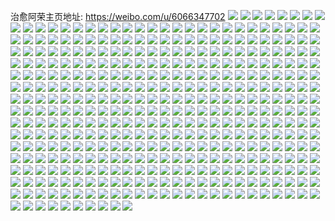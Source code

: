 治愈阿荣主页地址: https://weibo.com/u/6066347702 
![](https://wx4.sinaimg.cn/mw2000/006CxM9Mly1h8wf73myvhj30u0140tjn.jpg) 
![](https://wx4.sinaimg.cn/mw2000/006CxM9Mly1h8wf74241wj30u0140k29.jpg) 
![](https://wx4.sinaimg.cn/mw2000/006CxM9Mly1h8wf74f5osj30u01407ev.jpg) 
![](https://wx4.sinaimg.cn/mw2000/006CxM9Mly1h8wf738r8jj31400u0wpq.jpg) 
![](https://wx4.sinaimg.cn/mw2000/006CxM9Mly1h8wf75py64j30u0140jwx.jpg) 
![](https://wx4.sinaimg.cn/mw2000/006CxM9Mly1h8wf96js4qj30u0140wpq.jpg) 
![](https://wx4.sinaimg.cn/mw2000/006CxM9Mly1h8wf974izij30u01ba1bc.jpg) 
![](https://wx4.sinaimg.cn/mw2000/006CxM9Mly1h8wf95tm64j30qf144tj6.jpg) 
![](https://wx4.sinaimg.cn/mw2000/006CxM9Mly1h8v3b2lhqzj30u00u0aew.jpg) 
![](https://wx4.sinaimg.cn/mw2000/006CxM9Mly1h8v3b2vx4hj30u0190tev.jpg) 
![](https://wx4.sinaimg.cn/mw2000/006CxM9Mly1h8v3b2bwo4j31400u0ahm.jpg) 
![](https://wx4.sinaimg.cn/mw2000/006CxM9Mly1h7dtsku7spj30m41407mc.jpg) 
![](https://wx4.sinaimg.cn/mw2000/006CxM9Mly1h7dtsk2m4hj30oi0ys4kq.jpg) 
![](https://wx4.sinaimg.cn/mw2000/006CxM9Mly1h32vq2en4ej30u013gdpg.jpg) 
![](https://wx4.sinaimg.cn/mw2000/006CxM9Mly1h32vq2p9aqj30nm0sgwjm.jpg) 
![](https://wx4.sinaimg.cn/mw2000/006CxM9Mly1h14o8zgvxrj30vl0u0nbn.jpg) 
![](https://wx4.sinaimg.cn/mw2000/006CxM9Mly1h14o9ooycvj31r01t61bt.jpg) 
![](https://wx4.sinaimg.cn/mw2000/006CxM9Mly1h14o9bqafyj30u00wltnt.jpg) 
![](https://wx4.sinaimg.cn/mw2000/006CxM9Mly1h14obkfsedj31i22dshdt.jpg) 
![](https://wx4.sinaimg.cn/mw2000/006CxM9Mly1h14o9spuuwj30u00z9184.jpg) 
![](https://wx4.sinaimg.cn/mw2000/006CxM9Mly1h14o9tqkqnj30u0140qdm.jpg) 
![](https://wx4.sinaimg.cn/mw2000/006CxM9Mly1h14obv44b4j30u0140178.jpg) 
![](https://wx4.sinaimg.cn/mw2000/006CxM9Mly1gzb43dnwxfj30u0140gow.jpg) 
![](https://wx4.sinaimg.cn/mw2000/006CxM9Mly1gzb43e36a6j30u0140wgo.jpg) 
![](https://wx4.sinaimg.cn/mw2000/006CxM9Mly1gy63epgpgdj30u010b7al.jpg) 
![](https://wx4.sinaimg.cn/mw2000/006CxM9Mly1gxrmf7oll5j31fk1unwyr.jpg) 
![](https://wx4.sinaimg.cn/mw2000/006CxM9Mly1gwzt6gx4r0j31400u0do2.jpg) 
![](https://wx4.sinaimg.cn/mw2000/006CxM9Mly1gwzt6hymncj30u0140483.jpg) 
![](https://wx4.sinaimg.cn/mw2000/006CxM9Mly1gwzt6hnay2j31400u0qa9.jpg) 
![](https://wx4.sinaimg.cn/mw2000/006CxM9Mly1gwzt6icc9kj30u00x4k3p.jpg) 
![](https://wx4.sinaimg.cn/mw2000/006CxM9Mly1gwzt6gkpbsj30u017sqcw.jpg) 
![](https://wx4.sinaimg.cn/mw2000/006CxM9Mly1gwzt6itb3zj31400u0ajs.jpg) 
![](https://wx4.sinaimg.cn/mw2000/006CxM9Mly1gwzt6jcjxvj31400u04aj.jpg) 
![](https://wx4.sinaimg.cn/mw2000/006CxM9Mly1gwzt6fd8bfj31400u0143.jpg) 
![](https://wx4.sinaimg.cn/mw2000/006CxM9Mly1gwzt6ju8k4j30u01407gk.jpg) 
![](https://wx4.sinaimg.cn/mw2000/006CxM9Mly1gwqmf47146j30mi0u0dl7.jpg) 
![](https://wx4.sinaimg.cn/mw2000/006CxM9Mly1gwewayxqjhj30rp140gu1.jpg) 
![](https://wx4.sinaimg.cn/mw2000/006CxM9Mly1gwewb04669j30ru140do6.jpg) 
![](https://wx4.sinaimg.cn/mw2000/006CxM9Mly1gwewb1389ij30si140do6.jpg) 
![](https://wx4.sinaimg.cn/mw2000/006CxM9Mly1gwewb1uwckj30u0140n67.jpg) 
![](https://wx4.sinaimg.cn/mw2000/006CxM9Mly1gwewb2p7b2j30u0140dos.jpg) 
![](https://wx4.sinaimg.cn/mw2000/006CxM9Mly1gwewb3h98oj30rq140qcb.jpg) 
![](https://wx4.sinaimg.cn/mw2000/006CxM9Mly1gwewb4ab6tj30s8140wmv.jpg) 
![](https://wx4.sinaimg.cn/mw2000/006CxM9Mly1gwewb4yx2oj30u0140tho.jpg) 
![](https://wx4.sinaimg.cn/mw2000/006CxM9Mly1gweway3aunj30u014011y.jpg) 
![](https://wx4.sinaimg.cn/mw2000/006CxM9Mly1gwewb5zeooj30u01407d3.jpg) 
![](https://wx4.sinaimg.cn/mw2000/006CxM9Mly1gwewb7751xj30s8140qb1.jpg) 
![](https://wx4.sinaimg.cn/mw2000/006CxM9Mly1gwewb9g53wj30u01404ac.jpg) 
![](https://wx4.sinaimg.cn/mw2000/006CxM9Mly1gwewbaj4ryj30u0140477.jpg) 
![](https://wx4.sinaimg.cn/mw2000/006CxM9Mly1guo4jt68cvj62c0340qv502.jpg) 
![](https://wx4.sinaimg.cn/mw2000/006CxM9Mly1guo4jqaj71j62c0340hc302.jpg) 
![](https://wx4.sinaimg.cn/mw2000/006CxM9Mly1guo4jwcq0pj62c03401ky02.jpg) 
![](https://wx4.sinaimg.cn/mw2000/006CxM9Mly1guo4k02h1dj63402c04qr02.jpg) 
![](https://wx4.sinaimg.cn/mw2000/006CxM9Mly1guo4k7bep2j63402c0b2a02.jpg) 
![](https://wx4.sinaimg.cn/mw2000/006CxM9Mly1guo4k40ivzj63402c0x6q02.jpg) 
![](https://wx4.sinaimg.cn/mw2000/006CxM9Mly1guo4kahz7aj63402c04qq02.jpg) 
![](https://wx4.sinaimg.cn/mw2000/006CxM9Mly1guo4keg4euj62c0340npe02.jpg) 
![](https://wx4.sinaimg.cn/mw2000/006CxM9Mly1guo4kfmxb8j63402c07wh02.jpg) 
![](https://wx4.sinaimg.cn/mw2000/006CxM9Mly1guo4ki5r0kj63402c01ky02.jpg) 
![](https://wx4.sinaimg.cn/mw2000/006CxM9Mly1guo4kl2vi5j63402c0b2a02.jpg) 
![](https://wx4.sinaimg.cn/mw2000/006CxM9Mly1guo4knr9vyj63402c0x6p02.jpg) 
![](https://wx4.sinaimg.cn/mw2000/006CxM9Mly1guo4kqspvhj63402c07wi02.jpg) 
![](https://wx4.sinaimg.cn/mw2000/006CxM9Mly1guo4jooxlaj63402c04qq02.jpg) 
![](https://wx4.sinaimg.cn/mw2000/006CxM9Mly1guo4ktf152j63402c07wi02.jpg) 
![](https://wx4.sinaimg.cn/mw2000/006CxM9Mly1gtm3wclvxfj62jo2c0u0x02.jpg) 
![](https://wx4.sinaimg.cn/mw2000/006CxM9Mly1gtm3wewf7hj62cq2c0kjl02.jpg) 
![](https://wx4.sinaimg.cn/mw2000/006CxM9Mly1gtm3wh6a08j62gf2c0kjl02.jpg) 
![](https://wx4.sinaimg.cn/mw2000/006CxM9Mly1gt814b026mj30n01dsdjq.jpg) 
![](https://wx4.sinaimg.cn/mw2000/006CxM9Mly1gshe8pe395j30jx1dsx36.jpg) 
![](https://wx4.sinaimg.cn/mw2000/006CxM9Mly1grjd0n2xiaj30u0140qbl.jpg) 
![](https://wx4.sinaimg.cn/mw2000/006CxM9Mly1gqsfdx5bifj30u012sgsx.jpg) 
![](https://wx4.sinaimg.cn/mw2000/006CxM9Mly1gqdnpto914j31110m7td9.jpg) 
![](https://wx4.sinaimg.cn/mw2000/006CxM9Mly1gq10nruobjj30n012twm1.jpg) 
![](https://wx4.sinaimg.cn/mw2000/006CxM9Mly1gq10ns2hnej30n0117te3.jpg) 
![](https://wx4.sinaimg.cn/mw2000/006CxM9Mly1gpoau7hr48j31480m0jv9.jpg) 
![](https://wx4.sinaimg.cn/mw2000/006CxM9Mly1gpoau88c5vj31210mzn1f.jpg) 
![](https://wx4.sinaimg.cn/mw2000/006CxM9Mly1gpoau91ruvj31330mdq7e.jpg) 
![](https://wx4.sinaimg.cn/mw2000/006CxM9Mly1gojpjxjdd7j32c0340hdt.jpg) 
![](https://wx4.sinaimg.cn/mw2000/006CxM9Mly1gojpk16jc2j32c0340kjl.jpg) 
![](https://wx4.sinaimg.cn/mw2000/006CxM9Mly1gojpk92sbbj32c0340e81.jpg) 
![](https://wx4.sinaimg.cn/mw2000/006CxM9Mly1gojpkln0euj33402c0npd.jpg) 
![](https://wx4.sinaimg.cn/mw2000/006CxM9Mly1gojpjr289zj32c02b0hdt.jpg) 
![](https://wx4.sinaimg.cn/mw2000/006CxM9Mly1gojpkqhnimj33402c0x6p.jpg) 
![](https://wx4.sinaimg.cn/mw2000/006CxM9Mly1gojpk55pqkj33402c0hdt.jpg) 
![](https://wx4.sinaimg.cn/mw2000/006CxM9Mly1gojpkdfh5hj33402c0u0x.jpg) 
![](https://wx4.sinaimg.cn/mw2000/006CxM9Mly1gojpki0ozoj334021cqv5.jpg) 
![](https://wx4.sinaimg.cn/mw2000/006CxM9Mly1gnffaqr0buj31410u0tm3.jpg) 
![](https://wx4.sinaimg.cn/mw2000/006CxM9Mly1gnffaqxmh4j30u01424cb.jpg) 
![](https://wx4.sinaimg.cn/mw2000/006CxM9Mly1gnffar5gqxj30u0140n74.jpg) 
![](https://wx4.sinaimg.cn/mw2000/006CxM9Mly1gnffaqie55j31400u0nb6.jpg) 
![](https://wx4.sinaimg.cn/mw2000/006CxM9Mly1gnffarfbo1j30u0140qh0.jpg) 
![](https://wx4.sinaimg.cn/mw2000/006CxM9Mly1gnffarr5h9j30u01404c6.jpg) 
![](https://wx4.sinaimg.cn/mw2000/006CxM9Mly1gmterjfq58j32bm2bmnpd.jpg) 
![](https://wx4.sinaimg.cn/mw2000/006CxM9Mly1gmpypxsyhlj313u0tu1kx.jpg) 
![](https://wx4.sinaimg.cn/mw2000/006CxM9Mly1gmpypz80mfj311a0i20xp.jpg) 
![](https://wx4.sinaimg.cn/mw2000/006CxM9Mly1gmpyq2oii3j313u0tu1kx.jpg) 
![](https://wx4.sinaimg.cn/mw2000/006CxM9Mly1gmpyq3ygi7j311e0i20yc.jpg) 
![](https://wx4.sinaimg.cn/mw2000/006CxM9Mly1gmpyq4huq1j310l0i7tcy.jpg) 
![](https://wx4.sinaimg.cn/mw2000/006CxM9Mly1gmpypyj6zdj31010itjwp.jpg) 
![](https://wx4.sinaimg.cn/mw2000/006CxM9Mly1gmpyq54t2dj312d0iawj4.jpg) 
![](https://wx4.sinaimg.cn/mw2000/006CxM9Mly1gmpyq92hh5j313u0tuhdt.jpg) 
![](https://wx4.sinaimg.cn/mw2000/006CxM9Mly1gmpyq5zqgcj311e0jeaet.jpg) 
![](https://wx4.sinaimg.cn/mw2000/006CxM9Mly1gkwxvs0qkpj33gg56o4qq.jpg) 
![](https://wx4.sinaimg.cn/mw2000/006CxM9Mly1gkwxvwz8umj329l35su0z.jpg) 
![](https://wx4.sinaimg.cn/mw2000/006CxM9Mly1gkwxus1b59j323u35se84.jpg) 
![](https://wx4.sinaimg.cn/mw2000/006CxM9Mly1gkwxvyd5paj311x1kwqjo.jpg) 
![](https://wx4.sinaimg.cn/mw2000/006CxM9Mly1gkwxw0ey65j322o340e81.jpg) 
![](https://wx4.sinaimg.cn/mw2000/006CxM9Mly1gkwxvqqowsj311x1kwtn0.jpg) 
![](https://wx4.sinaimg.cn/mw2000/006CxM9Mly1gkwxw4ox1qj33gg56onpf.jpg) 
![](https://wx4.sinaimg.cn/mw2000/006CxM9Mly1gkwxw6ktzsj315i1lr1g7.jpg) 
![](https://wx4.sinaimg.cn/mw2000/006CxM9Mly1gkwxweiy0wj323u35se87.jpg) 
![](https://wx4.sinaimg.cn/mw2000/006CxM9Mly1gjttewejhpj32c03407wj.jpg) 
![](https://wx4.sinaimg.cn/mw2000/006CxM9Mly1gjttepxdc8j32c0340npf.jpg) 
![](https://wx4.sinaimg.cn/mw2000/006CxM9Mly1gjttej5pa0j32c0340npf.jpg) 
![](https://wx4.sinaimg.cn/mw2000/006CxM9Mly1gjtte5ffe7j32c03407wj.jpg) 
![](https://wx4.sinaimg.cn/mw2000/006CxM9Mly1gjttfjlem0j32c0340u0x.jpg) 
![](https://wx4.sinaimg.cn/mw2000/006CxM9Mly1gjtteccmgej32c03407wj.jpg) 
![](https://wx4.sinaimg.cn/mw2000/006CxM9Mly1gjttfexuipj33402c01kz.jpg) 
![](https://wx4.sinaimg.cn/mw2000/006CxM9Mly1gjttf9joblj33402c0u0y.jpg) 
![](https://wx4.sinaimg.cn/mw2000/006CxM9Mly1gjttf2vv78j32c0340npf.jpg) 
![](https://wx4.sinaimg.cn/mw2000/006CxM9Mly1gjlp51wr7lj31420n0795.jpg) 
![](https://wx4.sinaimg.cn/mw2000/006CxM9Mly1gjlp51hunaj314f0n042u.jpg) 
![](https://wx4.sinaimg.cn/mw2000/006CxM9Mly1gjlp4w0q33j313o0n0gqe.jpg) 
![](https://wx4.sinaimg.cn/mw2000/006CxM9Mly1gjlp4z1rklj314t0n044a.jpg) 
![](https://wx4.sinaimg.cn/mw2000/006CxM9Mly1gjlp4yhi8gj313f0n0wir.jpg) 
![](https://wx4.sinaimg.cn/mw2000/006CxM9Mly1gjlp50v8qlj314z0mz0yr.jpg) 
![](https://wx4.sinaimg.cn/mw2000/006CxM9Mly1gjhxatve1tj32c0340e86.jpg) 
![](https://wx4.sinaimg.cn/mw2000/006CxM9Mly1giqb8agcrjj32sg1otx6p.jpg) 
![](https://wx4.sinaimg.cn/mw2000/006CxM9Mly1gipxmaru3vj32c0340u0x.jpg) 
![](https://wx4.sinaimg.cn/mw2000/006CxM9Mly1gip7cdynp4j30n01dsawc.jpg) 
![](https://wx4.sinaimg.cn/mw2000/006CxM9Mly1gih0b4vdj1j32c0340e84.jpg) 
![](https://wx4.sinaimg.cn/mw2000/006CxM9Mly1gih0aq33hsj31kr12gtus.jpg) 
![](https://wx4.sinaimg.cn/mw2000/006CxM9Mly1gih0bxtcv9j331v2aeu0y.jpg) 
![](https://wx4.sinaimg.cn/mw2000/006CxM9Mly1gih0bt4sbzj33402c0gx9.jpg) 
![](https://wx4.sinaimg.cn/mw2000/006CxM9Mly1gih0d9acuoj32c03407wj.jpg) 
![](https://wx4.sinaimg.cn/mw2000/006CxM9Mly1gih0d1j6doj32c0340ajr.jpg) 
![](https://wx4.sinaimg.cn/mw2000/006CxM9Mly1gih0c6hed2j31sc2e2b29.jpg) 
![](https://wx4.sinaimg.cn/mw2000/006CxM9Mly1gih0d4o9dej31sc2dskjl.jpg) 
![](https://wx4.sinaimg.cn/mw2000/006CxM9Mly1gih0c4wo69j31sc2ds4qp.jpg) 
![](https://wx4.sinaimg.cn/mw2000/006CxM9Mly1giehtmh8jfj32c0340b2a.jpg) 
![](https://wx4.sinaimg.cn/mw2000/006CxM9Mly1gi34rcupanj31400u0kjl.jpg) 
![](https://wx4.sinaimg.cn/mw2000/006CxM9Mly1ghcroszysdj30n00yh7wb.jpg) 
![](https://wx4.sinaimg.cn/mw2000/006CxM9Mly1ghccao7t0uj31e01lnqli.jpg) 
![](https://wx4.sinaimg.cn/mw2000/006CxM9Mly1gh9clsrmvdj31sc2dsu17.jpg) 
![](https://wx4.sinaimg.cn/mw2000/006CxM9Mly1gh4prkwsfcj30u00ymkjl.jpg) 
![](https://wx4.sinaimg.cn/mw2000/006CxM9Mly1gh4psii953j30u0140x6p.jpg) 
![](https://wx4.sinaimg.cn/mw2000/006CxM9Mly1gh4psl3wavj30ty0wghdt.jpg) 
![](https://wx4.sinaimg.cn/mw2000/006CxM9Mly1gh4psoe6udj30u00z21ky.jpg) 
![](https://wx4.sinaimg.cn/mw2000/006CxM9Mly1gh4psrq1hrj30ty0uykjl.jpg) 
![](https://wx4.sinaimg.cn/mw2000/006CxM9Mly1gh4pstsnajj30ty0umnpd.jpg) 
![](https://wx4.sinaimg.cn/mw2000/006CxM9Mly1ggyygw7qb3j31sc2dsqv5.jpg) 
![](https://wx4.sinaimg.cn/mw2000/006CxM9Mly1ggub0bwat8j30u01401kx.jpg) 
![](https://wx4.sinaimg.cn/mw2000/006CxM9Mly1gglp20e1jaj31p22qo7oy.jpg) 
![](https://wx4.sinaimg.cn/mw2000/006CxM9Mly1ggie05u4xlj30pw0ykn2m.jpg) 
![](https://wx4.sinaimg.cn/mw2000/006CxM9Mly1gg8y5iy5bpj30k00zke57.jpg) 
![](https://wx4.sinaimg.cn/mw2000/006CxM9Mly1gg4wokk4zjj30jx0qm4bf.jpg) 
![](https://wx4.sinaimg.cn/mw2000/006CxM9Mly1gg4uh9emirj32n31zbu0y.jpg) 
![](https://wx4.sinaimg.cn/mw2000/006CxM9Mly1gfxwfijpocj32c0340u0y.jpg) 
![](https://wx4.sinaimg.cn/mw2000/006CxM9Mly1gfqndy247tj30mb0my0v2.jpg) 
![](https://wx4.sinaimg.cn/mw2000/006CxM9Mly1gfqndw1afmj30n00nxgo8.jpg) 
![](https://wx4.sinaimg.cn/mw2000/006CxM9Mly1gfqndx810hj30mq0s4juy.jpg) 
![](https://wx4.sinaimg.cn/mw2000/006CxM9Mly1gfm6kceaf0j33402c0b29.jpg) 
![](https://wx4.sinaimg.cn/mw2000/006CxM9Mly1gfc0uk6vb1j31qt2q0b2a.jpg) 
![](https://wx4.sinaimg.cn/mw2000/006CxM9Mly1gf9ml9btvej310a0u04qp.jpg) 
![](https://wx4.sinaimg.cn/mw2000/006CxM9Mly1geytk1949nj31sc1scqvb.jpg) 
![](https://wx4.sinaimg.cn/mw2000/006CxM9Mly1gevrp7vxpsj30ly131e81.jpg) 
![](https://wx4.sinaimg.cn/mw2000/006CxM9Mly1gepzw1jobcj30u0140npd.jpg) 
![](https://wx4.sinaimg.cn/mw2000/006CxM9Mly1gepzw0d0pnj30u0140kjl.jpg) 
![](https://wx4.sinaimg.cn/mw2000/006CxM9Mly1gepzw2wkazj30u0140npd.jpg) 
![](https://wx4.sinaimg.cn/mw2000/006CxM9Mly1gegozt7sjoj30xg0p2b29.jpg) 
![](https://wx4.sinaimg.cn/mw2000/006CxM9Mly1gduoceq5coj334026w4qt.jpg) 
![](https://wx4.sinaimg.cn/mw2000/006CxM9Mly1gdpl3t9qlcj30mi0u0ndn.jpg) 
![](https://wx4.sinaimg.cn/mw2000/006CxM9Mly1gdmoivrmb5j30mu0v4tcu.jpg) 
![](https://wx4.sinaimg.cn/mw2000/006CxM9Mly1gdfcb1r59cj30n00yiafl.jpg) 
![](https://wx4.sinaimg.cn/mw2000/006CxM9Mly1gdee01ob49j30u00u078d.jpg) 
![](https://wx4.sinaimg.cn/mw2000/006CxM9Mly1gdee0357utj30u00u0tck.jpg) 
![](https://wx4.sinaimg.cn/mw2000/006CxM9Mly1gdee02f9qoj30u00u0477.jpg) 
![](https://wx4.sinaimg.cn/mw2000/006CxM9Mly1gdd8cjjjqwj30mi0u0q70.jpg) 
![](https://wx4.sinaimg.cn/mw2000/006CxM9Mly1gd1ko3gi8pj30u012lq8x.jpg) 
![](https://wx4.sinaimg.cn/mw2000/006CxM9Mly1gd1ko32r4xj30u01400xk.jpg) 
![](https://wx4.sinaimg.cn/mw2000/006CxM9Mly1gd1ko3n13ij30u0140n11.jpg) 
![](https://wx4.sinaimg.cn/mw2000/006CxM9Mly1gd1ko4mhp8j30u0140tfh.jpg) 
![](https://wx4.sinaimg.cn/mw2000/006CxM9Mly1gd1ko47lc6j30u0112gr7.jpg) 
![](https://wx4.sinaimg.cn/mw2000/006CxM9Mly1gd1ko4f211j30u0140tf2.jpg) 
![](https://wx4.sinaimg.cn/mw2000/006CxM9Mly1gclo21ftaaj31400u04c6.jpg) 
![](https://wx4.sinaimg.cn/mw2000/006CxM9Mly1gclo21xnryj31400u04an.jpg) 
![](https://wx4.sinaimg.cn/mw2000/006CxM9Mly1gclo22ppvsj31400u04an.jpg) 
![](https://wx4.sinaimg.cn/mw2000/006CxM9Mly1gc7t1iug4jj30n00hmdif.jpg) 
![](https://wx4.sinaimg.cn/mw2000/006CxM9Mly1gc7t1j0o5rj30n00i1mzt.jpg) 
![](https://wx4.sinaimg.cn/mw2000/006CxM9Mly1gc7t1jm3cfj30mn0howh2.jpg) 
![](https://wx4.sinaimg.cn/mw2000/006CxM9Mly1gby47sb68ej30u00u0agn.jpg) 
![](https://wx4.sinaimg.cn/mw2000/006CxM9Mly1gby47qtrknj30u01407dz.jpg) 
![](https://wx4.sinaimg.cn/mw2000/006CxM9Mly1gby47rvze1j30u00u0q9y.jpg) 
![](https://wx4.sinaimg.cn/mw2000/006CxM9Mly1gby47r5xcnj30u0140gvx.jpg) 
![](https://wx4.sinaimg.cn/mw2000/006CxM9Mly1gby47rnbv1j31940u0wnf.jpg) 
![](https://wx4.sinaimg.cn/mw2000/006CxM9Mly1gby47rekqtj30xg0u07b6.jpg) 
![](https://wx4.sinaimg.cn/mw2000/006CxM9Mly1gbrfaqk9sdj30u0140anb.jpg) 
![](https://wx4.sinaimg.cn/mw2000/006CxM9Mly1gbrfarbe0zj30u0140dsj.jpg) 
![](https://wx4.sinaimg.cn/mw2000/006CxM9Mly1gbrfar343tj30u014014b.jpg) 
![](https://wx4.sinaimg.cn/mw2000/006CxM9Mly1gbrfarlniij30u0140tlt.jpg) 
![](https://wx4.sinaimg.cn/mw2000/006CxM9Mly1gbrfasb08wj30u01407go.jpg) 
![](https://wx4.sinaimg.cn/mw2000/006CxM9Mly1gbrfaqum3zj30u00u0qch.jpg) 
![](https://wx4.sinaimg.cn/mw2000/006CxM9Mly1gbrfasnlubj30u0140k3o.jpg) 
![](https://wx4.sinaimg.cn/mw2000/006CxM9Mly1gbrfat6nxvj30u0140qgi.jpg) 
![](https://wx4.sinaimg.cn/mw2000/006CxM9Mly1gbrfas20zlj30u0140nas.jpg) 
![](https://wx4.sinaimg.cn/mw2000/006CxM9Mly1gbnpfn2jnaj30u00u0tkm.jpg) 
![](https://wx4.sinaimg.cn/mw2000/006CxM9Mly1gbnpfmt0l9j30u00u0k1q.jpg) 
![](https://wx4.sinaimg.cn/mw2000/006CxM9Mly1gbnpfnksluj30u00u0qeb.jpg) 
![](https://wx4.sinaimg.cn/mw2000/006CxM9Mly1gbes5wq2euj30u0140117.jpg) 
![](https://wx4.sinaimg.cn/mw2000/006CxM9Mly1gbes5wj0msj31400rjqbg.jpg) 
![](https://wx4.sinaimg.cn/mw2000/006CxM9Mly1gbes5y9b11j30u00yn7ax.jpg) 
![](https://wx4.sinaimg.cn/mw2000/006CxM9Mly1gbes5wypekj31400u0kc0.jpg) 
![](https://wx4.sinaimg.cn/mw2000/006CxM9Mly1gbes5xgy4bj31400u0h7a.jpg) 
![](https://wx4.sinaimg.cn/mw2000/006CxM9Mly1gbes5xwjvdj31400u0qoj.jpg) 
![](https://wx4.sinaimg.cn/mw2000/006CxM9Mly1gbdklcsgavj30mz0sin2r.jpg) 
![](https://wx4.sinaimg.cn/mw2000/006CxM9Mly1gbdklbzd58j31400u0ahg.jpg) 
![](https://wx4.sinaimg.cn/mw2000/006CxM9Mly1gbdkle7b1wj30mv0ujtfk.jpg) 
![](https://wx4.sinaimg.cn/mw2000/006CxM9Mly1gb91sw3x3tj30u0140npd.jpg) 
![](https://wx4.sinaimg.cn/mw2000/006CxM9Mly1gb91swo67tj30n00ud1kx.jpg) 
![](https://wx4.sinaimg.cn/mw2000/006CxM9Mly1gb91svfe1aj30u0140u0x.jpg) 
![](https://wx4.sinaimg.cn/mw2000/006CxM9Mly1gb152i8kuwj30us0u049u.jpg) 
![](https://wx4.sinaimg.cn/mw2000/006CxM9Mly1gb152il73qj30n00h0wgi.jpg) 
![](https://wx4.sinaimg.cn/mw2000/006CxM9Mly1gb152ixg9bj30um0u0k2g.jpg) 
![](https://wx4.sinaimg.cn/mw2000/006CxM9Mly1gb14astqo0j30u00fwdjh.jpg) 
![](https://wx4.sinaimg.cn/mw2000/006CxM9Mly1gaz9porgsej30u00u0n2u.jpg) 
![](https://wx4.sinaimg.cn/mw2000/006CxM9Mly1gaz9ps1gitj30u00u0grd.jpg) 
![](https://wx4.sinaimg.cn/mw2000/006CxM9Mly1gaz9pv6mtvj30u00u0jx5.jpg) 
![](https://wx4.sinaimg.cn/mw2000/006CxM9Mly1gaypmjfjyij31400u0dmr.jpg) 
![](https://wx4.sinaimg.cn/mw2000/006CxM9Mly1gaypn3zx83j31400u04b0.jpg) 
![](https://wx4.sinaimg.cn/mw2000/006CxM9Mly1gaypmjxlkvj30n00uotcl.jpg) 
![](https://wx4.sinaimg.cn/mw2000/006CxM9Mly1gadyzi0gpdj31400u0anv.jpg) 
![](https://wx4.sinaimg.cn/mw2000/006CxM9Mly1g9xohcf6kuj31400u0h0q.jpg) 
![](https://wx4.sinaimg.cn/mw2000/006CxM9Mly1g9xohf3bw3j315o0u04f2.jpg) 
![](https://wx4.sinaimg.cn/mw2000/006CxM9Mly1g9xohbpjf3j31400u0k46.jpg) 
![](https://wx4.sinaimg.cn/mw2000/006CxM9Mly1g9xohdjxuxj31400u07ok.jpg) 
![](https://wx4.sinaimg.cn/mw2000/006CxM9Mly1g9xohfl6rkj31400u0dpq.jpg) 
![](https://wx4.sinaimg.cn/mw2000/006CxM9Mly1g9xohebfk2j31400u0h3w.jpg) 
![](https://wx4.sinaimg.cn/mw2000/006CxM9Mly1g9w5xrevrij31400u0496.jpg) 
![](https://wx4.sinaimg.cn/mw2000/006CxM9Mly1g9w5xsawe0j31400u0491.jpg) 
![](https://wx4.sinaimg.cn/mw2000/006CxM9Mly1g9w5xt7rxxj31400u0akm.jpg) 
![](https://wx4.sinaimg.cn/mw2000/006CxM9Mly1g9w5xpm77yj31400u048t.jpg) 
![](https://wx4.sinaimg.cn/mw2000/006CxM9Mly1g9w5xqkyk3j31400u0wrb.jpg) 
![](https://wx4.sinaimg.cn/mw2000/006CxM9Mly1g9w5xuc9edj31400u0n7w.jpg) 
![](https://wx4.sinaimg.cn/mw2000/006CxM9Mly1g9pnfr4fczj31400u0dr8.jpg) 
![](https://wx4.sinaimg.cn/mw2000/006CxM9Mly1g9pnfrnm5mj31400u0doo.jpg) 
![](https://wx4.sinaimg.cn/mw2000/006CxM9Mly1g9pnfsicngj31400u0qc7.jpg) 
![](https://wx4.sinaimg.cn/mw2000/006CxM9Mly1g9pnfsw0ztj30n00upgpv.jpg) 
![](https://wx4.sinaimg.cn/mw2000/006CxM9Mly1g9pnftq3fej30u013z4g0.jpg) 
![](https://wx4.sinaimg.cn/mw2000/006CxM9Mly1g9pnfqhp42j30ma0uhtda.jpg) 
![](https://wx4.sinaimg.cn/mw2000/006CxM9Mly1g9oglhkaeoj315f0u0ne7.jpg) 
![](https://wx4.sinaimg.cn/mw2000/006CxM9Mly1g9oglizrxuj30mo0f3q5q.jpg) 
![](https://wx4.sinaimg.cn/mw2000/006CxM9Mly1g9oglijmxqj31400u04be.jpg) 
![](https://wx4.sinaimg.cn/mw2000/006CxM9Mly1g9kk8s9fguj31400u0juf.jpg) 
![](https://wx4.sinaimg.cn/mw2000/006CxM9Mly1g9kkalyte8j30u014042g.jpg) 
![](https://wx4.sinaimg.cn/mw2000/006CxM9Mly1g9kctz6mm1j30tz0mfgo6.jpg) 
![](https://wx4.sinaimg.cn/mw2000/006CxM9Mly1g9i1xjpvgij31400u07cr.jpg) 
![](https://wx4.sinaimg.cn/mw2000/006CxM9Mly1g9i1xl5ha9j30u0140n4r.jpg) 
![](https://wx4.sinaimg.cn/mw2000/006CxM9Mly1g9i1xk9je2j31400u0q8s.jpg) 
![](https://wx4.sinaimg.cn/mw2000/006CxM9Mly1g95sj4ngcuj31400u0juf.jpg) 
![](https://wx4.sinaimg.cn/mw2000/006CxM9Mly1g95sj56h6qj31400u0dos.jpg) 
![](https://wx4.sinaimg.cn/mw2000/006CxM9Mly1g8auzlatlmj30n00sbdjw.jpg) 
![](https://wx4.sinaimg.cn/mw2000/006CxM9Mly1g7r5wg7lwcj30s011lwq6.jpg) 
![](https://wx4.sinaimg.cn/mw2000/006CxM9Mly1g7r5wdabrnj30rd1047gf.jpg) 
![](https://wx4.sinaimg.cn/mw2000/006CxM9Mly1g7r5weovwdj30sm11l4d8.jpg) 
![](https://wx4.sinaimg.cn/mw2000/006CxM9Mly1g7r5wfo81oj30sj10xqde.jpg) 
![](https://wx4.sinaimg.cn/mw2000/006CxM9Mly1g7r5wdq876j30rn10ktm9.jpg) 
![](https://wx4.sinaimg.cn/mw2000/006CxM9Mly1g7r5wfdoofj30r811g7kt.jpg) 
![](https://wx4.sinaimg.cn/mw2000/006CxM9Mly1g7pm7miwe1j30m60ge3zi.jpg) 
![](https://wx4.sinaimg.cn/mw2000/006CxM9Mly1g7pm7rnqn6j30n00rq40o.jpg) 
![](https://wx4.sinaimg.cn/mw2000/006CxM9Mly1g7pm7o9o5jj30m30gtabl.jpg) 
![](https://wx4.sinaimg.cn/mw2000/006CxM9Mly1g7pm7p7um6j30ml0h1abe.jpg) 
![](https://wx4.sinaimg.cn/mw2000/006CxM9Mly1g7pm7t78jxj30ml0hadh5.jpg) 
![](https://wx4.sinaimg.cn/mw2000/006CxM9Mly1g7pm7qjdj0j30n00grq49.jpg) 
![](https://wx4.sinaimg.cn/mw2000/006CxM9Mly1g7ot7idtsmj30u01o048h.jpg) 
![](https://wx4.sinaimg.cn/mw2000/006CxM9Mly1g72i3bpomaj30rf0rraxj.jpg) 
![](https://wx4.sinaimg.cn/mw2000/006CxM9Mly1g72i3or4l4j30ti0m77km.jpg) 
![](https://wx4.sinaimg.cn/mw2000/006CxM9Mly1g72i39w0w2j3118118e81.jpg) 
![](https://wx4.sinaimg.cn/mw2000/006CxM9Mly1g6py9vu2j7j30pj0y8qen.jpg) 
![](https://wx4.sinaimg.cn/mw2000/006CxM9Mly1g6py9wab6xj30ro10jgyr.jpg) 
![](https://wx4.sinaimg.cn/mw2000/006CxM9Mly1g6py9wrt83j30rl11qdt7.jpg) 
![](https://wx4.sinaimg.cn/mw2000/006CxM9Mly1g6py9xnvp9j30s1114new.jpg) 
![](https://wx4.sinaimg.cn/mw2000/006CxM9Mly1g6py9ysnqbj30r2110qop.jpg) 
![](https://wx4.sinaimg.cn/mw2000/006CxM9Mly1g6py9ydw5jj30q40uunbp.jpg) 
![](https://wx4.sinaimg.cn/mw2000/006CxM9Mly1g6ea1alyyjj30qo0ivmyu.jpg) 
![](https://wx4.sinaimg.cn/mw2000/006CxM9Mly1g69fjf2fz0j30u00u042z.jpg) 
![](https://wx4.sinaimg.cn/mw2000/006CxM9Mly1g65z8sxuinj30tz0r5th5.jpg) 
![](https://wx4.sinaimg.cn/mw2000/006CxM9Mly1g6422gg6qqj31400u0tbt.jpg) 
![](https://wx4.sinaimg.cn/mw2000/006CxM9Mly1g61bmdz4q6j31400u0adw.jpg) 
![](https://wx4.sinaimg.cn/mw2000/006CxM9Mly1g5x8ur66otj30tz0s67k9.jpg) 
![](https://wx4.sinaimg.cn/mw2000/006CxM9Mly1g5x8us5rm1j30tz0u1aqs.jpg) 
![](https://wx4.sinaimg.cn/mw2000/006CxM9Mly1g5x8usvj27j30ra0t8dtk.jpg) 
![](https://wx4.sinaimg.cn/mw2000/006CxM9Mly1g5x8utf0saj30tz0sdqhx.jpg) 
![](https://wx4.sinaimg.cn/mw2000/006CxM9Mly1g5w4jx0vvwj30tx0mzqcj.jpg) 
![](https://wx4.sinaimg.cn/mw2000/006CxM9Mly1g5vc10ygvij31400u0n3c.jpg) 
![](https://wx4.sinaimg.cn/mw2000/006CxM9Mly1g5q48gjzmhj30tz0r37my.jpg) 
![](https://wx4.sinaimg.cn/mw2000/006CxM9Mly1g5lpc31c6vj30qo0ng0uh.jpg) 
![](https://wx4.sinaimg.cn/mw2000/006CxM9Mly1g5bvwclsprj30u00u01c2.jpg) 
![](https://wx4.sinaimg.cn/mw2000/006CxM9Mly1g57ilag923j337c2o01l0.jpg) 
![](https://wx4.sinaimg.cn/mw2000/006CxM9Mly1g57ilimouuj33k02o0e84.jpg) 
![](https://wx4.sinaimg.cn/mw2000/006CxM9Mly1g57ileyhjsj33k02o0u10.jpg) 
![](https://wx4.sinaimg.cn/mw2000/006CxM9Mly1g57ilkwjq8j32h91uynpd.jpg) 
![](https://wx4.sinaimg.cn/mw2000/006CxM9Mly1g57im25s5vj31400rf4bl.jpg) 
![](https://wx4.sinaimg.cn/mw2000/006CxM9Mly1g57ilsgtc0j33k02o0e84.jpg) 
![](https://wx4.sinaimg.cn/mw2000/006CxM9Mly1g57ilo6zncj33k02o04qs.jpg) 
![](https://wx4.sinaimg.cn/mw2000/006CxM9Mly1g57ilwg0vgj33k02o0e84.jpg) 
![](https://wx4.sinaimg.cn/mw2000/006CxM9Mly1g57im01f04j33cx2nzx6r.jpg) 
![](https://wx4.sinaimg.cn/mw2000/006CxM9Mly1g55b9kcl6oj30xc0sqaka.jpg) 
![](https://wx4.sinaimg.cn/mw2000/006CxM9Mly1g55b9kwr0vj30xc0xctrc.jpg) 
![](https://wx4.sinaimg.cn/mw2000/006CxM9Mly1g55b9kmztpj30xc0vah29.jpg) 
![](https://wx4.sinaimg.cn/mw2000/006CxM9Mly1g5522tzghgj30u00u076p.jpg) 
![](https://wx4.sinaimg.cn/mw2000/006CxM9Mly1g4vpivuxkij30qo0g1whp.jpg) 
![](https://wx4.sinaimg.cn/mw2000/006CxM9Mly1g36zeltm2jj30xc0s5die.jpg) 
![](https://wx4.sinaimg.cn/mw2000/006CxM9Mly1g36zes1vxzj30u00u0jtu.jpg) 
![](https://wx4.sinaimg.cn/mw2000/006CxM9Mly1g36zewaq08j30u00u0dif.jpg) 
![](https://wx4.sinaimg.cn/mw2000/006CxM9Mly1g2uq5o5wghj31901o0x6p.jpg) 
![](https://wx4.sinaimg.cn/mw2000/006CxM9Mly1g1n1kxfn3xj30x60u00vq.jpg) 
![](https://wx4.sinaimg.cn/mw2000/006CxM9Mly1g1n1ky4mokj30ye0u0q5r.jpg) 
![](https://wx4.sinaimg.cn/mw2000/006CxM9Mly1g1n1kyuvvoj30z80u0772.jpg) 
![](https://wx4.sinaimg.cn/mw2000/006CxM9Mly1g1n1kzdy82j31f00pf43a.jpg) 
![](https://wx4.sinaimg.cn/mw2000/006CxM9Mly1g1n1l22uydj313w0qy0x1.jpg) 
![](https://wx4.sinaimg.cn/mw2000/006CxM9Mly1g1n1kzvh50j313j0s7tci.jpg) 
![](https://wx4.sinaimg.cn/mw2000/006CxM9Mly1g1n1l0gxyaj31400u0gop.jpg) 
![](https://wx4.sinaimg.cn/mw2000/006CxM9Mly1g1n1l135q1j31400u0gpn.jpg) 
![](https://wx4.sinaimg.cn/mw2000/006CxM9Mly1g1n1l1ny3uj31980u0n0c.jpg) 
![](https://wx4.sinaimg.cn/mw2000/006CxM9Mly1g15vlkrunxj30u01gmdl8.jpg) 
![](https://wx4.sinaimg.cn/mw2000/006CxM9Mly1g15vli4njnj30u01h6jwu.jpg) 
![](https://wx4.sinaimg.cn/mw2000/006CxM9Mly1g15vlinmwkj30u01hk79n.jpg) 
![](https://wx4.sinaimg.cn/mw2000/006CxM9Mly1g15vlj4hy9j30u01hkdkw.jpg) 
![](https://wx4.sinaimg.cn/mw2000/006CxM9Mly1g15vljm3u5j30tz1gxn2i.jpg) 
![](https://wx4.sinaimg.cn/mw2000/006CxM9Mly1g15vllitsnj30u01fswjw.jpg) 
![](https://wx4.sinaimg.cn/mw2000/006CxM9Mly1g15vldke8tj30u01o0e81.jpg) 
![](https://wx4.sinaimg.cn/mw2000/006CxM9Mly1g15vlheqnpj30u01o0e81.jpg) 
![](https://wx4.sinaimg.cn/mw2000/006CxM9Mly1g15vlp2cofj30u01o0hdt.jpg) 
![](https://wx4.sinaimg.cn/mw2000/006CxM9Mly1g0wwrn9akbj30u00u0dhu.jpg) 
![](https://wx4.sinaimg.cn/mw2000/006CxM9Mly1g0wwqnu7u7j31400u0dkd.jpg) 
![](https://wx4.sinaimg.cn/mw2000/006CxM9Mly1g0wwrtojasj30u00u00uo.jpg) 
![](https://wx4.sinaimg.cn/mw2000/006CxM9Mly1g08lhuu3osj30qo0qomyu.jpg) 
![](https://wx4.sinaimg.cn/mw2000/006CxM9Mly1g08lizabaij30qo0t3q4i.jpg) 
![](https://wx4.sinaimg.cn/mw2000/006CxM9Mgy1g068kovmmtj30u00u0mzx.jpg) 
![](https://wx4.sinaimg.cn/mw2000/006CxM9Mly1g03y4jqdiaj30qo0zkq4u.jpg) 
![](https://wx4.sinaimg.cn/mw2000/006CxM9Mly1g01djsfaxfj30qo0sagnj.jpg) 
![](https://wx4.sinaimg.cn/mw2000/006CxM9Mly1fzwzpfe523j31hc1z4x6q.jpg) 
![](https://wx4.sinaimg.cn/mw2000/006CxM9Mly1fznjz8ub64j30qo0zkgrp.jpg) 
![](https://wx4.sinaimg.cn/mw2000/006CxM9Mly1fysldykur8j30qo10l41e.jpg) 
![](https://wx4.sinaimg.cn/mw2000/006CxM9Mly1fysldz8m79j30qo10oq61.jpg) 
![](https://wx4.sinaimg.cn/mw2000/006CxM9Mly1fysldztazjj30qo1130vg.jpg) 
![](https://wx4.sinaimg.cn/mw2000/006CxM9Mly1fysle0fyc3j30qo10ajub.jpg) 
![](https://wx4.sinaimg.cn/mw2000/006CxM9Mly1fysle0wiqbj30qo10ewha.jpg) 
![](https://wx4.sinaimg.cn/mw2000/006CxM9Mly1fysle1fwy9j30qo10laco.jpg) 
![](https://wx4.sinaimg.cn/mw2000/006CxM9Mly1fy6c3ngu4hj30zk0qo0x2.jpg) 
![](https://wx4.sinaimg.cn/mw2000/006CxM9Mly1fy1xnlzhudj30zk0qoth4.jpg) 
![](https://wx4.sinaimg.cn/mw2000/006CxM9Mly1fy1xnt45ogj30zk0qo7ax.jpg) 
![](https://wx4.sinaimg.cn/mw2000/006CxM9Mly1fy1xnp8zfaj30qo0zkakc.jpg) 
![](https://wx4.sinaimg.cn/mw2000/006CxM9Mly1fy0k9gh5d8j31o01904qq.jpg) 
![](https://wx4.sinaimg.cn/mw2000/006CxM9Mly1fy0k9hob9bj31o01901ky.jpg) 
![](https://wx4.sinaimg.cn/mw2000/006CxM9Mly1fy0k9ik1skj31o0190x6p.jpg) 
![](https://wx4.sinaimg.cn/mw2000/006CxM9Mly1fy0k9je3e9j31o0190qv5.jpg) 
![](https://wx4.sinaimg.cn/mw2000/006CxM9Mly1fy0k9k7qs3j31o0190u0x.jpg) 
![](https://wx4.sinaimg.cn/mw2000/006CxM9Mly1fxygm2bqykj3190190npd.jpg) 
![](https://wx4.sinaimg.cn/mw2000/006CxM9Mly1fxygm5bqmkj3190190kjl.jpg) 
![](https://wx4.sinaimg.cn/mw2000/006CxM9Mly1fxygm3rpfqj3190190x6p.jpg) 
![](https://wx4.sinaimg.cn/mw2000/006CxM9Mly1fstacnl7ogj30u814ah7m.jpg) 
![](https://wx4.sinaimg.cn/mw2000/006CxM9Mly1fstaco6k9jj30u810oe1t.jpg) 
![](https://wx4.sinaimg.cn/mw2000/006CxM9Mly1fstacozbwkj30u814a4m7.jpg) 
![](https://wx4.sinaimg.cn/mw2000/006CxM9Mly1fstacpicw6j30u814ae32.jpg) 
![](https://wx4.sinaimg.cn/mw2000/006CxM9Mly1fr8qmzg7g0j31jk1jkb29.jpg) 
![](https://wx4.sinaimg.cn/mw2000/006CxM9Mly1fr8qn78ltwj31jk1jkb29.jpg) 
![](https://wx4.sinaimg.cn/mw2000/006CxM9Mly1fr8qnc319qj31jk1jk7wh.jpg) 
![](https://wx4.sinaimg.cn/mw2000/006CxM9Mly1fr8qniztfej31jk1jkb29.jpg) 
![](https://wx4.sinaimg.cn/mw2000/006CxM9Mly1fr7mcm1ckvj315o1jk4qp.jpg) 
![](https://wx4.sinaimg.cn/mw2000/006CxM9Mly1fr7mcnenc7j315o1jk7wh.jpg) 
![](https://wx4.sinaimg.cn/mw2000/006CxM9Mly1fr7mcoc9ztj315o1jk7wh.jpg) 
![](https://wx4.sinaimg.cn/mw2000/006CxM9Mly1fqvshr6nxzj31w01w0u0y.jpg) 
![](https://wx4.sinaimg.cn/mw2000/006CxM9Mly1fqvshs5x79j31w01w0kjm.jpg) 
![](https://wx4.sinaimg.cn/mw2000/006CxM9Mly1fqvsi8v1cfj30qo0sfae9.jpg) 
![](https://wx4.sinaimg.cn/mw2000/006CxM9Mly1fqvshuavd6j31w01w0u0y.jpg) 
![](https://wx4.sinaimg.cn/mw2000/006CxM9Mly1fqvshvdff8j31w01w0kjm.jpg) 
![](https://wx4.sinaimg.cn/mw2000/006CxM9Mly1fqvshwhctbj31w024n1kz.jpg) 
![](https://wx4.sinaimg.cn/mw2000/006CxM9Mly1fqturlqw2cj31900miwph.jpg) 
![](https://wx4.sinaimg.cn/mw2000/006CxM9Mly1fqturlesqwj31900pa7fj.jpg) 
![](https://wx4.sinaimg.cn/mw2000/006CxM9Mly1fqturkmf1bj31900min6x.jpg) 
![](https://wx4.sinaimg.cn/mw2000/006CxM9Mly1fqturmkah2j31900midr4.jpg) 
![](https://wx4.sinaimg.cn/mw2000/006CxM9Mly1fqturnxvfoj31900pana1.jpg) 
![](https://wx4.sinaimg.cn/mw2000/006CxM9Mly1fqturnjkhbj31900pawqf.jpg) 
![](https://wx4.sinaimg.cn/mw2000/006CxM9Mly1fqturl0b9yj31900padr0.jpg) 
![](https://wx4.sinaimg.cn/mw2000/006CxM9Mly1fqturm306aj31900mi48o.jpg) 
![](https://wx4.sinaimg.cn/mw2000/006CxM9Mly1fqturn4zurj31900pawol.jpg) 
![](https://wx4.sinaimg.cn/mw2000/006CxM9Mly1fqcdvkbc09j315o1jk4qp.jpg) 
![](https://wx4.sinaimg.cn/mw2000/006CxM9Mly1fqcdvrbgtzj315o1jk1kx.jpg) 
![](https://wx4.sinaimg.cn/mw2000/006CxM9Mly1fqcdvxn3muj315o1jk1kx.jpg) 
![](https://wx4.sinaimg.cn/mw2000/006CxM9Mly1fqcdw48h1ej315o1jke7z.jpg) 
![](https://wx4.sinaimg.cn/mw2000/006CxM9Mly1fqcdwajj77j315o1jk1kx.jpg) 
![](https://wx4.sinaimg.cn/mw2000/006CxM9Mly1fqcdwf1rzrj315o1jkkfc.jpg) 

